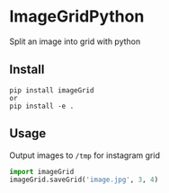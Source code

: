 # ImageGridPython
Split an image into grid with python

## Install
```shell
pip install imageGrid
or
pip install -e .
```
## Usage
Output images to `/tmp` for instagram grid
```python
import imageGrid
imageGrid.saveGrid('image.jpg', 3, 4)
```